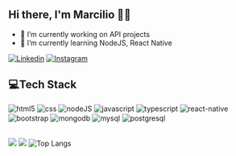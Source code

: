 ## Hi there, I'm Marcilio 👋🏻
- 🔭 I’m currently working on API projects   
- 🌱 I’m currently learning NodeJS, React Native

[![Linkedin](https://img.shields.io/badge/LinkedIn-0077B5?style=for-the-badge&logo=linkedin&logoColor=white)](https://www.linkedin.com/in/marcilio-m-farias)
[![Instagram](https://img.shields.io/badge/Instagram-E4405F?style=for-the-badge&logo=instagram&logoColor=white)](https://www.instagram.com/m4rciliofarias/)

## 💻Tech Stack
    
<div style="display: inline_block">
    <img align="center" alt="html5" src="https://img.shields.io/badge/HTML5-E34F26?style=for-the-badge&logo=html5&logoColor=white">
    <img align="center" alt="css" src="https://img.shields.io/badge/CSS-239120?&style=for-the-badge&logo=css3&logoColor=white">    
    <img align="center" alt="nodeJS" src="https://img.shields.io/badge/Node.js-43853D?style=for-the-badge&logo=node.js&logoColor=white">
    <img align="center" alt="javascript" src="https://img.shields.io/badge/JavaScript-323330?style=for-the-badge&logo=javascript&logoColor=F7DF1E">
    <img align="center" alt="typescript" src="https://img.shields.io/badge/TypeScript-007ACC?style=for-the-badge&logo=typescript&logoColor=white">       
    <img align="center" alt="react-native" src="https://img.shields.io/badge/React_Native-20232A?style=for-the-badge&logo=react&logoColor=61DAFB">
    <img align="center" alt="bootstrap" src="https://img.shields.io/badge/Bootstrap-563D7C?style=for-the-badge&logo=bootstrap&logoColor=white">
    <img align="center" alt="mongodb" src="https://img.shields.io/badge/MongoDB-4EA94B?style=for-the-badge&logo=mongodb&logoColor=white">
    <img align="center" alt="mysql" src="https://img.shields.io/badge/MySQL-00000F?style=for-the-badge&logo=mysql&logoColor=white">
    <img align="center" alt="postgresql" src="https://img.shields.io/badge/PostgreSQL-316192?style=for-the-badge&logo=postgresql&logoColor=white"> 
</div><br>


![](https://github-readme-streak-stats.herokuapp.com/?user=marciliofarias&theme=dracula&hide_border=true) 
![](https://github-readme-stats.vercel.app/api?username=marciliofarias&show_icons=true&theme=dracula&rank_icon=github&include_all_commits=true&hide_border=true)
![Top Langs](https://github-readme-stats.vercel.app/api/top-langs/?username=marciliofarias&layout=compact&theme=dracula&hide_border=true)


